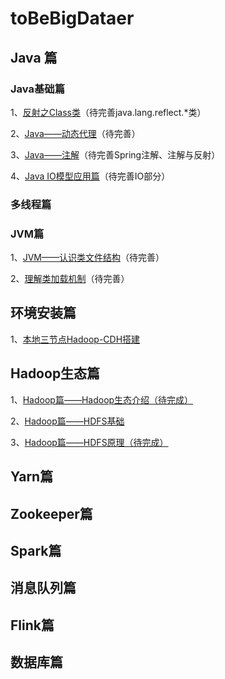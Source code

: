 # toBeBigDataer


## Java 篇

### Java基础篇

1、[反射之Class类](https://github.com/Rosscqu/toBeBigDataer/blob/master/1%E3%80%81Java%E7%AF%87/Java%20%E8%AF%AD%E8%A8%80%E5%9F%BA%E7%A1%80/Java%20%E5%8F%8D%E5%B0%84%E4%B9%8BClass%E7%B1%BB.md)（待完善java.lang.reflect.*类）

2、[Java——动态代理](https://github.com/Rosscqu/toBeBigDataer/blob/master/1%E3%80%81Java%E7%AF%87/Java%20%E8%AF%AD%E8%A8%80%E5%9F%BA%E7%A1%80/Java%E2%80%94%E2%80%94%E5%8A%A8%E6%80%81%E4%BB%A3%E7%90%86.md)（待完善）

3、[Java——注解](https://github.com/Rosscqu/toBeBigDataer/blob/master/1%E3%80%81Java%E7%AF%87/Java%20%E8%AF%AD%E8%A8%80%E5%9F%BA%E7%A1%80/Java%E2%80%94%E2%80%94%E6%B3%A8%E8%A7%A3.md)（待完善Spring注解、注解与反射）

4、[Java IO模型应用篇](https://github.com/Rosscqu/toBeBigDataer/blob/master/1%E3%80%81Java%E7%AF%87/Java%20%E8%AF%AD%E8%A8%80%E5%9F%BA%E7%A1%80/Java%E2%80%94%E2%80%94%E6%B7%B1%E5%85%A5%E7%90%86%E8%A7%A3IO%E5%BA%95%E5%B1%82%E5%8E%9F%E7%90%86.md)（待完善IO部分）

### 多线程篇



### JVM篇

1、[JVM——认识类文件结构](https://github.com/Rosscqu/toBeBigDataer/blob/master/1%E3%80%81Java%E7%AF%87/JVM%E7%B3%BB%E5%88%97/%E7%B1%BB%E6%96%87%E4%BB%B6%E7%BB%93%E6%9E%84.md)（待完善）

2、[理解类加载机制](https://github.com/Rosscqu/toBeBigDataer/blob/master/1%E3%80%81Java%E7%AF%87/JVM%E7%B3%BB%E5%88%97/%E7%90%86%E8%A7%A3JVM%E2%80%94%E2%80%94%E8%99%9A%E6%8B%9F%E6%9C%BA%E7%B1%BB%E5%8A%A0%E8%BD%BD%E6%9C%BA%E5%88%B6.md)（待完善）

## 环境安装篇

1、[本地三节点Hadoop-CDH搭建](https://github.com/Rosscqu/toBeBigDataer/blob/master/2%E3%80%81%E7%8E%AF%E5%A2%83%E6%90%AD%E5%BB%BA%E7%AF%87/Linux%E7%8E%AF%E5%A2%83%E5%87%86%E5%A4%87.md)

## Hadoop生态篇

1、[Hadoop篇——Hadoop生态介绍（待完成）](https://github.com/Rosscqu/toBeBigDataer/blob/master/3%E3%80%81Hadoop%E7%AF%87/%E8%AE%A4%E8%AF%86Hadoop.md)

2、[Hadoop篇——HDFS基础](https://github.com/Rosscqu/toBeBigDataer/blob/master/3%E3%80%81Hadoop%E7%AF%87/Hadoop%E7%AF%87%E2%80%94%E2%80%94HDFS%E5%88%9D%E4%BD%93%E9%AA%8C.md)

3、[Hadoop篇——HDFS原理（待完成）](https://github.com/Rosscqu/toBeBigDataer/blob/master/3%E3%80%81Hadoop%E7%AF%87/Hadoop%E7%AF%87%E2%80%94%E2%80%94HDFS%E5%8E%9F%E7%90%86.md)

## Yarn篇



## Zookeeper篇



## Spark篇



## 消息队列篇





## Flink篇



## 数据库篇

